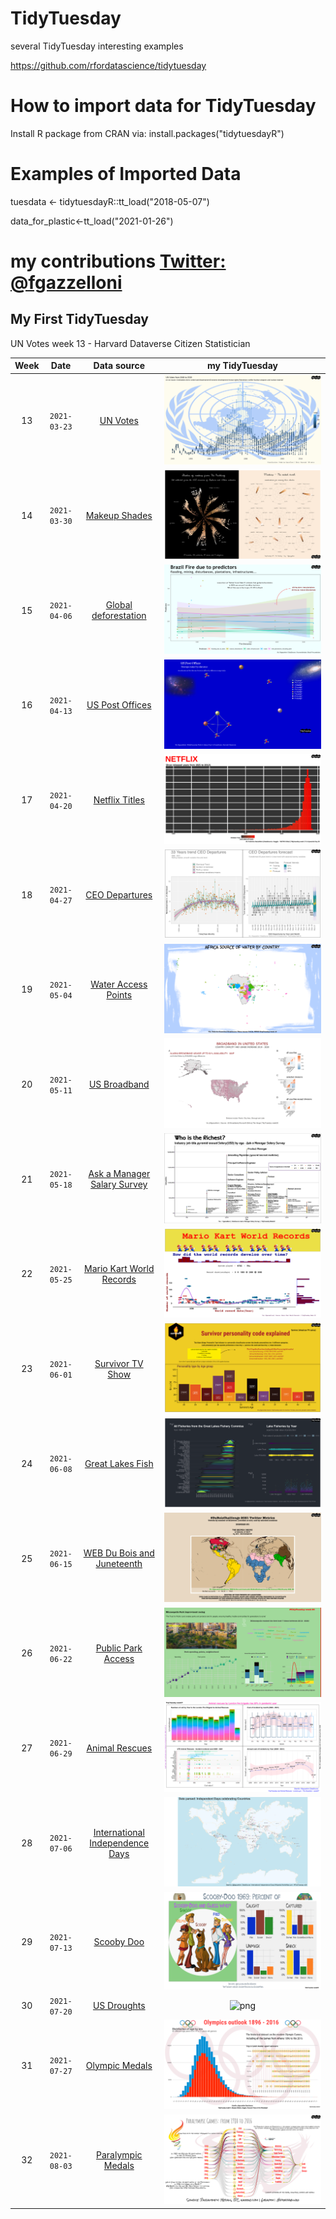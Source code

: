 # TidyTuesday
several TidyTuesday interesting examples

https://github.com/rfordatascience/tidytuesday


# How to import data for TidyTuesday
Install R package from CRAN via: install.packages("tidytuesdayR")

# Examples of Imported Data 

tuesdata <- tidytuesdayR::tt_load("2018-05-07") 

data_for_plastic<-tt_load("2021-01-26")

# my contributions [Twitter: @fgazzelloni](https://twitter.com/fgazzelloni)

## My First TidyTuesday
UN Votes week 13 - Harvard Dataverse	Citizen Statistician

| Week | Date | Data source | my TidyTuesday 
| :---: | :---: | :---: | :---:
| 13 | `2021-03-23` | [UN Votes](https://github.com/rfordatascience/tidytuesday/blob/master/data/2021/2021-03-23/readme.md) |  ![png](/w13/UN_votes_W13.png) 
| 14 | `2021-03-30` | [Makeup Shades](https://github.com/rfordatascience/tidytuesday/blob/master/data/2021/2021-03-30/readme.md) | ![png](/w14/The_Pudding_plot_w14.png) 
| 15 | `2021-04-06` | [Global deforestation](https://github.com/rfordatascience/tidytuesday/blob/master/data/2021/2021-04-06/readme.md) | ![png](/w15/tidytuesday_slope.png) 
| 16 | `2021-04-13` | [US Post Offices](https://github.com/rfordatascience/tidytuesday/blob/master/data/2021/2021-04-13/readme.md) |![png](/w16/US_Post_office_space.png) 
| 17 | `2021-04-20` | [Netflix Titles](https://github.com/rfordatascience/tidytuesday/blob/master/data/2021/2021-04-20/readme.md) |![png](/w17/tidytuesday_NETFLIX.png) 
| 18 | `2021-04-27` | [CEO Departures](https://github.com/rfordatascience/tidytuesday/blob/master/data/2021/2021-04-27/readme.md) | ![png](/w18/tidytuesday_Departures.png)
| 19 | `2021-05-04` | [Water Access Points](https://github.com/rfordatascience/tidytuesday/blob/master/data/2021/2021-05-04/readme.md) | ![png](/w19/tidytuesday_Water.png) 
| 20 | `2021-05-11` | [US Broadband](https://github.com/rfordatascience/tidytuesday/blob/master/data/2021/2021-05-11/readme.md) | ![png](/w20/alaska_map.png)
| 21 | `2021-05-18` | [Ask a Manager Salary Survey](https://github.com/rfordatascience/tidytuesday/blob/master/data/2021/2021-05-18/readme.md) | ![png](/w21/tidytuesday_Ask_a_manager_survey.png)
| 22 | `2021-05-25` | [Mario Kart World Records](https://github.com/rfordatascience/tidytuesday/blob/master/data/2021/2021-05-25/readme.md) | ![png](/w22/w22_supermario.png)
| 23 | `2021-06-01` | [Survivor TV Show](https://github.com/rfordatascience/tidytuesday/blob/master/data/2021/2021-06-01/readme.md) | ![png](/w23/w23_survivor.png)
| 24 | `2021-06-08` | [Great Lakes Fish](https://github.com/rfordatascience/tidytuesday/blob/master/data/2021/2021-06-08/readme.md) | ![png](/w24/w24_fisheries.png)
| 25 | `2021-06-15` | [WEB Du Bois and Juneteenth](https://github.com/rfordatascience/tidytuesday/blob/master/data/2021/2021-06-15/readme.md) |![png](/w25/w25_tweets.png)
| 26 | `2021-06-22` | [Public Park Access](https://github.com/rfordatascience/tidytuesday/blob/master/data/2021/2021-06-122/readme.md) | ![png](/w26/w26_parks.png)
| 27 | `2021-06-29` | [Animal Rescues](data/2021/2021-06-29/readme.md) | ![png](/w27/w27_animals.png)
| 28 | `2021-07-06` | [International Independence Days](data/2021/2021-07-06/readme.md) | ![png](/w28/w28_independence_days.png)
| 29 | `2021-07-13` | [Scooby Doo](data/2021/2021-07-13/readme.md) | ![png](/w29/w29_scoobydoo.png)
| 30 | `2021-07-20` | [US Droughts](data/2021/2021-07-20/readme.md) | ![png](/w30/w30_drought.png)
| 31 | `2021-07-27` | [Olympic Medals](data/2021/2021-07-27/readme.md) | ![png](/w31/w31_olympics.png)
| 32 | `2021-08-03` | [Paralympic Medals](data/2021/2021-08-03/readme.md) | ![png](/w32/w32_paralympic.png)


